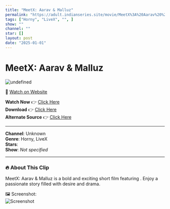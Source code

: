 ```yaml
---
title: "MeetX: Aarav & Malluz"
permalink: "https://adult.indianseries.site/movie/MeetX%3A%20Aarav%20%26%20Malluz"
tags: ["Horny", "LiveX", "", ]
show: ""
channel: ""
star: []
layout: post
date: "2025-01-01"
---
```


# MeetX: Aarav & Malluz

![undefined](https://desisins.com/wp-content/uploads/2024/09/MeetX-LiveX-DesiSins.com_.jpg)

🔗 [Watch on Website](https://adult.indianseries.site/movie/MeetX%3A%20Aarav%20%26%20Malluz)

**Watch Now** 👉 [Click Here](https://adult.indianseries.site/movie/MeetX%3A%20Aarav%20%26%20Malluz)  
**Download** 👉 [Click Here](https://adult.indianseries.site/movie/MeetX%3A%20Aarav%20%26%20Malluz)  
**Alternate Source** 👉 [Click Here](https://adult.indianseries.site/movie/MeetX%3A%20Aarav%20%26%20Malluz)

---

**Channel**: Unknown  
**Genre**: Horny, LiveX  
**Stars**:   
**Show**: *Not specified*

---

### 🔥 About This Clip

MeetX: Aarav & Malluz is a bold and exciting short film featuring . Enjoy a passionate story filled with desire and drama.
 
🖼️ Screenshot:  
![Screenshot](https://desisins.com/wp-content/uploads/2024/09/MeetX-LiveX-DesiSins.com_.jpg)
